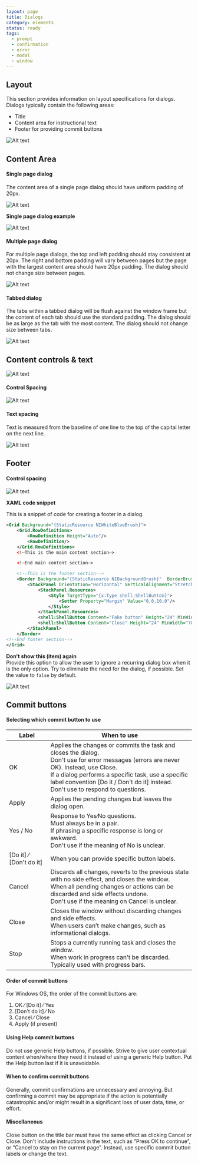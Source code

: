 ```yaml
---
layout: page
title: Dialogs
category: elements
status: ready
tags:
  - prompt
  - confirmation
  - error
  - modal
  - window
---
```


## Layout

This section provides information on layout specifications for dialogs.
Dialogs typically contain the following areas:

- Title
- Content area for instructional text
- Footer for providing commit buttons

 ![Alt text](images/elements/dialogs/dialogs-layout-overview.svg)

## Content Area

#### Single page dialog

The content area of a single page dialog should have uniform padding of 20px.

![Alt text](images/elements/dialogs/dialogs-single-page.svg)

**Single page dialog example**

![Alt text](images/elements/dialogs/dialogs-single-page-example-1.svg)

#### Multiple page dialog

For multiple page dialogs, the top and left padding should stay consistent at 20px. The right and bottom padding will vary between pages but the page with the largest content area should have 20px padding.
The dialog should not change size between pages.

![Alt text](images/elements/dialogs/dialogs-multi-page.svg)

#### Tabbed dialog

The tabs within a tabbed dialog will be flush against the window frame but the content of each tab should use the standard padding. The dialog should be as large as the tab with the most content. The dialog should not change size between tabs.

![Alt text](images/elements/dialogs/dialogs-tabbed-dialog-implemented.svg)

## Content controls & text

![Alt text](images/elements/dialogs/dialogs-content-text-control-spacing.svg)

#### Control Spacing

![Alt text](images/elements/dialogs/dialogs-content-control-spacing.svg)

#### Text spacing

Text is measured from the baseline of one line to the top of the capital letter on the next line.

![Alt text](images/elements/dialogs/dialogs-content-text-spacing.svg)

## Footer

#### Control spacing

![Alt text](images/elements/dialogs/dialogs-footer-control-spacing.svg)

**XAML code snippet**

This is a snippet of code for creating a footer in a dialog.

```xml
<Grid Background="{StaticResource NIWhiteBlueBrush}">
    <Grid.RowDefinitions>
        <RowDefinition Height="Auto"/>
        <RowDefinition/>
    </Grid.RowDefinitions>
	<!—This is the main content section—>

    <!—End main content section—>

    <!--This is the footer section-->
    <Border Background="{StaticResource NIBackgroundBrush}"  BorderBrush="{StaticResource NIGrayNeutral68Brush}" BorderThickness="0,1,0,0" Height="45" VerticalAlignment="Bottom" Grid.Row="1">
        <StackPanel Orientation="Horizontal" VerticalAlignment="Stretch" Margin="20,0,10,0" HorizontalAlignment="Right">
            <StackPanel.Resources>
                <Style TargetType="{x:Type shell:ShellButton}">
                    <Setter Property="Margin" Value="0,0,10,0"/>
                </Style>
            </StackPanel.Resources>
            <shell:ShellButton Content="Fake button" Height="24" MinWidth="70" Padding="10,0,10,1" />
            <shell:ShellButton Content="Close" Height="24" MinWidth="70" IsCancel="True" Padding="10,0,10,1" />
        </StackPanel>
    </Border>
<!--End footer section-->
</Grid>
```

**Don't show this (item) again**  
Provide this option to allow the user to ignore a recurring dialog box when it is the only option. Try to eliminate the need for the dialog, if possible.
Set the value to `false` by default.

![Alt text](images/elements/dialogs/dialogs-dont-show-this-again.svg)

## Commit buttons

#### Selecting which commit button to use

| Label                 | When to use        | 
| --------------------- |-------------| 
| OK                    | Applies the changes or commits the task and closes the dialog.<br>Don't use for error messages (errors are never OK). Instead, use Close.<br>If a dialog performs a specific task, use a specific label convention [Do it / Don't do it] instead.<br>Don't use to respond to questions.    | 
| Apply                 | Applies the pending changes but leaves the dialog open.<br>         |  
| Yes / No                | Response to Yes⁄No questions.<br>Must always be in a pair.<br>If phrasing a specific response is long or awkward.<br>Don't use if the meaning of No is unclear.    |
| [Do it] ⁄ [Don't do it] |  When you can provide specific button labels. |
| Cancel                |  Discards all changes, reverts to the previous state with no side effect, and closes the window.<br>When all pending changes or actions can be discarded and side effects undone.<br>Don't use if the meaning on Cancel is unclear. |
| Close                 |  Closes the window without discarding changes and side effects.<br>When users can’t make changes, such as informational dialogs. |
| Stop                  | Stops a currently running task and closes the window.<br>When work in progress can't be discarded. Typically used with progress bars.  |

#### Order of commit buttons

For Windows OS, the order of the commit buttons are:

1. OK ⁄ [Do it] ⁄ Yes
1. [Don't do it] ⁄ No
1. Cancel ⁄ Close
1. Apply (if present)

#### Using Help commit buttons
Do not use generic Help buttons, if possible. Strive to give user contextual content when/where they need it instead of using a generic Help button. Put the Help button last if it is unavoidable.

#### When to confirm commit buttons

Generally, commit confirmations are unnecessary and annoying. But confirming a commit may be appropriate if the action is potentially catastrophic and/or might result in a significant loss of user data, time, or effort.

#### Miscellaneous

Close button on the title bar must have the same effect as clicking Cancel or Close. Don't include instructions in the text, such as “Press OK to continue”, or “Cancel to stay on the current page”. Instead, use specific commit button labels or change the text.
